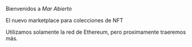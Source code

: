 Bienvenidos a *Mar Abierto*

El nuevo marketplace para colecciones de NFT

Utilizamos solamente la red de Ethereum, pero proximamente traeremos más.
